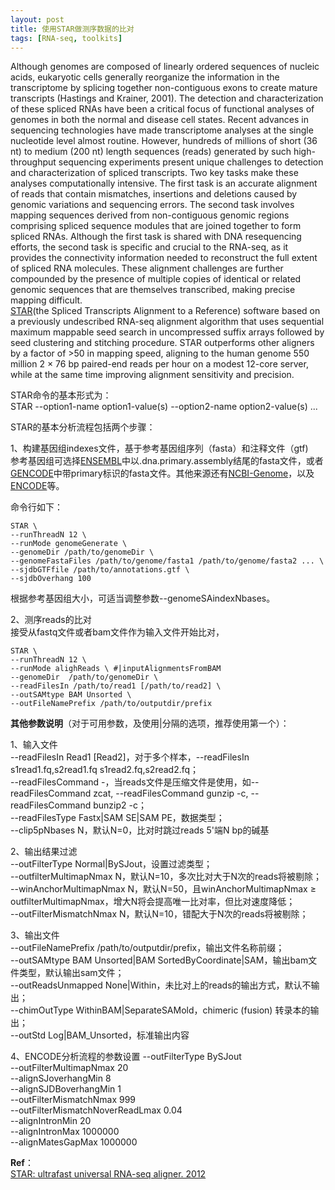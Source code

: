 ```yaml
---
layout: post
title: 使用STAR做测序数据的比对
tags: [RNA-seq, toolkits]
---
```


Although genomes are composed of linearly ordered sequences of nucleic acids, eukaryotic cells generally reorganize the information in the transcriptome by splicing together non-contiguous exons to create mature transcripts (Hastings and Krainer, 2001). The detection and characterization of these spliced RNAs have been a critical focus of functional analyses of genomes in both the normal and disease cell states. Recent advances in sequencing technologies have made transcriptome analyses at the single nucleotide level almost routine. However, hundreds of millions of short (36 nt) to medium (200 nt) length sequences (reads) generated by such high-throughput sequencing experiments present unique challenges to detection and characterization of spliced transcripts. Two key tasks make these analyses computationally intensive. The first task is an accurate alignment of reads that contain mismatches, insertions and deletions caused by genomic variations and sequencing errors. The second task involves mapping sequences derived from non-contiguous genomic regions comprising spliced sequence modules that are joined together to form spliced RNAs. Although the first task is shared with DNA resequencing efforts, the second task is specific and crucial to the RNA-seq, as it provides the connectivity information needed to reconstruct the full extent of spliced RNA molecules. These alignment challenges are further compounded by the presence of multiple copies of identical or related genomic sequences that are themselves transcribed, making precise mapping difficult.  
[STAR](https://github.com/alexdobin/STAR/blob/master/doc/STARmanual.pdf)(the Spliced Transcripts Alignment to a Reference) software based on a previously undescribed RNA-seq alignment algorithm that uses sequential maximum mappable seed search in uncompressed suffix arrays followed by seed clustering and stitching procedure. STAR outperforms other aligners by a factor of >50 in mapping speed, aligning to the human genome 550 million 2 × 76 bp paired-end reads per hour on a modest 12-core server, while at the same time improving alignment sensitivity and precision.

STAR命令的基本形式为：  
STAR --option1-name option1-value(s) --option2-name option2-value(s) ...

STAR的基本分析流程包括两个步骤：

1、构建基因组indexes文件，基于参考基因组序列（fasta）和注释文件（gtf)  
参考基因组可选择[ENSEMBL](https://asia.ensembl.org/index.html)中以.dna.primary.assembly结尾的fasta文件，或者[GENCODE](https://www.gencodegenes.org/)中带primary标识的fasta文件。其他来源还有[NCBI-Genome](https://www.ncbi.nlm.nih.gov/genome/?term=)，以及[ENCODE](https://www.encodeproject.org/)等。  

命令行如下：

```shell
STAR \
--runThreadN 12 \
--runMode genomeGenerate \
--genomeDir /path/to/genomeDir \
--genomeFastaFiles /path/to/genome/fasta1 /path/to/genome/fasta2 ... \
--sjdbGTFfile /path/to/annotations.gtf \
--sjdbOverhang 100
```

根据参考基因组大小，可适当调整参数--genomeSAindexNbases。

2、测序reads的比对  
接受从fastq文件或者bam文件作为输入文件开始比对，

```shell
STAR \
--runThreadN 12 \
--runMode alighReads \ #|inputAlignmentsFromBAM
--genomeDir  /path/to/genomeDir \
--readFilesIn /path/to/read1 [/path/to/read2] \
--outSAMtype BAM Unsorted \
--outFileNamePrefix /path/to/outputdir/prefix
```

**其他参数说明**（对于可用参数，及使用|分隔的选项，推荐使用第一个）：  

1、输入文件  
--readFilesIn Read1 \[Read2\]，对于多个样本，--readFilesIn s1read1.fq,s2read1.fq s1read2.fq,s2read2.fq；  
--readFilesCommand -，当reads文件是压缩文件是使用，如--readFilesCommand zcat, --readFilesCommand gunzip -c, --readFilesCommand bunzip2 -c；  
--readFilesType Fastx|SAM SE|SAM PE，数据类型；  
--clip5pNbases N，默认N=0，比对时跳过reads 5'端N bp的碱基

2、输出结果过滤  
--outFilterType Normal|BySJout，设置过滤类型；  
--outfilterMultimapNmax N，默认N=10，多次比对大于N次的reads将被剔除；  
--winAnchorMultimapNmax N，默认N=50，且winAnchorMultimapNmax $\ge$ outfilterMultimapNmax，增大N将会提高唯一比对率，但比对速度降低；  
--outFilterMismatchNmax N，默认N=10，错配大于N次的reads将被剔除；  

3、输出文件  
--outFileNamePrefix /path/to/outputdir/prefix，输出文件名称前缀；  
--outSAMtype BAM Unsorted|BAM SortedByCoordinate|SAM，输出bam文件类型，默认输出sam文件；  
--outReadsUnmapped None|Within，未比对上的reads的输出方式，默认不输出；  
--chimOutType WithinBAM|SeparateSAMold，chimeric (fusion) 转录本的输出；  
--outStd Log|BAM_Unsorted，标准输出内容

4、ENCODE分析流程的参数设置
--outFilterType BySJout  
--outFilterMultimapNmax 20  
--alignSJoverhangMin 8  
--alignSJDBoverhangMin 1  
--outFilterMismatchNmax 999  
--outFilterMismatchNoverReadLmax 0.04  
--alignIntronMin 20  
--alignIntronMax 1000000  
--alignMatesGapMax 1000000

**Ref**：  
[STAR: ultrafast universal RNA-seq aligner. 2012](https://academic.oup.com/bioinformatics/article/29/1/15/272537)


